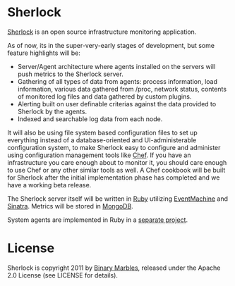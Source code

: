 # Sherlock

[Sherlock](http://www.sherlockapp.org/) is an open source infrastructure
monitoring application.

As of now, its in the super-very-early stages of development, but some
feature highlights will be:

* Server/Agent architecture where agents installed on the servers will push
  metrics to the Sherlock server.
* Gathering of all types of data from agents: process information, load
  information, various data gathered from /proc, network status, contents of
  monitored log files and data gathered by custom plugins.
* Alerting built on user definable criterias against the data provided to
  Sherlock by the agents.
* Indexed and searchable log data from each node.

It will also be using file system based configuration files to set up
everything instead of a database-oriented and UI-administerable configuration
system, to make Sherlock easy to configure and administer using configuration
management tools like [Chef](http://www.opscode.com/). If you have an
infrastructure you care enough about to monitor it, you should care enough to
use Chef or any other similar tools as well. A Chef cookbook will be built for
Sherlock after the initial implementation phase has completed and we have a
working beta release.

The Sherlock server itself will be written in
[Ruby](http://www.ruby-lang.org/en/) utilizing
[EventMachine](http://rubyeventmachine.com/) and
[Sinatra](http://www.sinatrarb.com/).  Metrics will be stored in
[MongoDB](http://www.mongodb.org/).

System agents are implemented in Ruby in a [separate
project](http://github.com/binarymarbles/watson).

# License

Sherlock is copyright 2011 by [Binary Marbles](http://www.binarymarbles.com/),
released under the Apache 2.0 License (see LICENSE for details).
